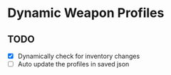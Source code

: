 # Dynamic Weapon Profiles

## TODO
- [x] Dynamically check for inventory changes
- [ ] Auto update the profiles in saved json
